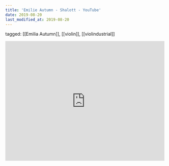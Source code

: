 ```yaml
---
title: 'Emilie Autumn - Shalott - YouTube'
date: 2019-08-20
last_modified_at: 2019-08-20
---
```

tagged: [[Emilia Autumn]], [[violin]], [[violindustrial]]
<iframe allow="accelerometer; autoplay; clipboard-write; encrypted-media; gyroscope; picture-in-picture" allowfullscreen="" frameborder="0" height="375" id="youtube_iframe" src="https://www.youtube.com/embed/xQCAo5tKFyc?feature=oembed&amp;enablejsapi=1&amp;origin=https://safe.txmblr.com&amp;wmode=opaque" width="500"></iframe>
